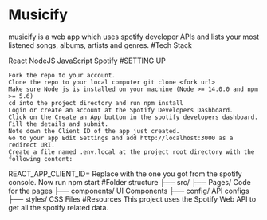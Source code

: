 # Musicify
musicify  is a web app which uses spotify developer APIs and lists your most listened songs, albums, artists and genres.
#Tech Stack

React NodeJS JavaScript Spotify
#SETTING UP

    Fork the repo to your account.
    Clone the repo to your local computer git clone <fork url>
    Make sure Node js is installed on your machine (Node >= 14.0.0 and npm >= 5.6)
    cd into the project directory and run npm install
    Login or create an account at the Spotify Developers Dashboard.
    Click on the Create an App button in the spotify developers dashboard. Fill the details and submit.
    Note down the Client ID of the app just created.
    Go to your app Edit Settings and add http://localhost:3000 as a redirect URI.
    Create a file named .env.local at the project root directory with the following content:
REACT_APP_CLIENT_ID=<YOUR CLIENT ID>
Replace <YOUR CLIENT ID> with the one you got from the spotify console.
Now run npm start
#Folder structure 
├── src/
    ├── Pages/              Code for the pages
    ├── components/         UI Components
    ├── config/             API configs
    ├── styles/             CSS Files
    #Resources
    This project uses the Spotify Web API to get all the spotify related data.
    
